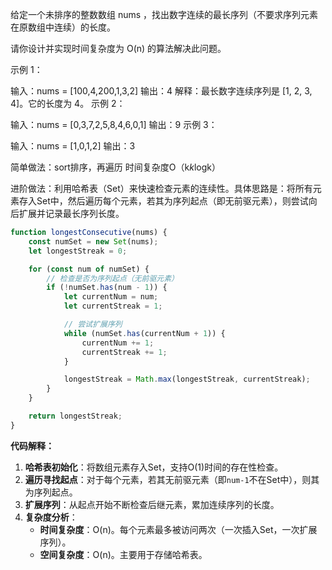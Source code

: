 给定一个未排序的整数数组 nums ，找出数字连续的最长序列（不要求序列元素在原数组中连续）的长度。

请你设计并实现时间复杂度为 O(n) 的算法解决此问题。

 

示例 1：

输入：nums = [100,4,200,1,3,2]
输出：4
解释：最长数字连续序列是 [1, 2, 3, 4]。它的长度为 4。
示例 2：

输入：nums = [0,3,7,2,5,8,4,6,0,1]
输出：9
示例 3：

输入：nums = [1,0,1,2]
输出：3


简单做法：sort排序，再遍历   时间复杂度O（k*k*logk）

进阶做法：利用哈希表（Set）来快速检查元素的连续性。具体思路是：将所有元素存入Set中，然后遍历每个元素，若其为序列起点（即无前驱元素），则尝试向后扩展并记录最长序列长度。


``` js 
function longestConsecutive(nums) {
    const numSet = new Set(nums);
    let longestStreak = 0;

    for (const num of numSet) {
        // 检查是否为序列起点（无前驱元素）
        if (!numSet.has(num - 1)) {
            let currentNum = num;
            let currentStreak = 1;

            // 尝试扩展序列
            while (numSet.has(currentNum + 1)) {
                currentNum += 1;
                currentStreak += 1;
            }

            longestStreak = Math.max(longestStreak, currentStreak);
        }
    }

    return longestStreak;
}
```
    

**代码解释：**
1. **哈希表初始化**：将数组元素存入Set，支持O(1)时间的存在性检查。
2. **遍历寻找起点**：对于每个元素，若其无前驱元素（即`num-1`不在Set中），则其为序列起点。
3. **扩展序列**：从起点开始不断检查后继元素，累加连续序列的长度。
4. **复杂度分析**：
   - **时间复杂度**：O(n)。每个元素最多被访问两次（一次插入Set，一次扩展序列）。
   - **空间复杂度**：O(n)。主要用于存储哈希表。

